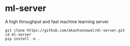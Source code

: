 # ml-server

A high throughput and fast machine learning server

```
git clone https://github.com/akashsonowal/ml-server.git
cd ml-server
pip install -e .
```
